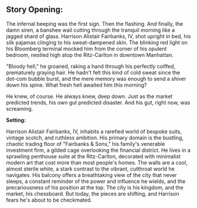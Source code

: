 ## Story Opening:

The infernal beeping was the first sign. Then the flashing. And finally, the damn siren, a banshee wail cutting through the tranquil morning like a jagged shard of glass. Harrison Alistair Fairbanks, IV, shot upright in bed, his silk pajamas clinging to his sweat-dampened skin. The blinking red light on his Bloomberg terminal mocked him from the corner of his opulent bedroom, nestled high atop the Ritz-Carlton in downtown Manhattan.

"Bloody hell," he groaned, raking a hand through his perfectly coiffed, prematurely graying hair. He hadn't felt this kind of cold sweat since the dot-com bubble burst, and the mere memory was enough to send a shiver down his spine. What fresh hell awaited him this morning?

He knew, of course. He always knew, deep down. Just as the market predicted trends, his own gut predicted disaster. And his gut, right now, was screaming.

**Setting:**

Harrison Alistair Fairbanks, IV, inhabits a rarefied world of bespoke suits, vintage scotch, and ruthless ambition. His primary domain is the bustling, chaotic trading floor of "Fairbanks & Sons," his family's venerable investment firm, a gilded cage overlooking the financial district. He lives in a sprawling penthouse suite at the Ritz-Carlton, decorated with minimalist modern art that cost more than most people's homes. The walls are a cool, almost sterile white, a stark contrast to the vibrant, cutthroat world he navigates. His balcony offers a breathtaking view of the city that never sleeps, a constant reminder of the power and influence he wields, and the precariousness of his position at the top. The city is his kingdom, and the market, his chessboard. But today, the pieces are shifting, and Harrison fears he's about to be checkmated.
